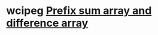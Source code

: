 # wcipeg [Prefix sum array and difference array](https://wcipeg.com/wiki/Prefix_sum_array_and_difference_array)